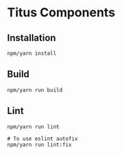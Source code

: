 # Titus Components

## Installation

```
npm/yarn install
```

## Build

```
npm/yarn run build
```

## Lint

```
npm/yarn run lint

# To use eslint autofix
npm/yarn run lint:fix
```
